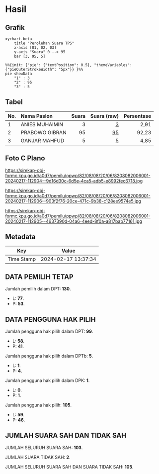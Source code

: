 # Hasil

## Grafik

```mermaid
xychart-beta
    title "Perolehan Suara TPS"
    x-axis [01, 02, 03]
    y-axis "Suara" 0 --> 95
    bar [3, 95, 5]
```

```mermaid
%%{init: {"pie": {"textPosition": 0.5}, "themeVariables": {"pieOuterStrokeWidth": "5px"}} }%%
pie showData
    "1" : 3
    "2" : 95
    "3" : 5
```

## Tabel

| No. | Nama Paslon    | Suara | Suara (raw) | Persentase |
|:--- |:-------------- | -----:| -----------:| ----------:|
| 1   | ANIES MUHAIMIN | 3     | [3][p-1]    | 2,91       |
| 2   | PRABOWO GIBRAN | 95    | [95][p-2]   | 92,23      |
| 3   | GANJAR MAHFUD  | 5     | [5][p-3]    | 4,85       |


[p-1]: https://github.com/gigit-pemilu/pemilu-2024-82-maluku-utara/blob/main/pilpres/hitung-suara/sub/82-maluku-utara/sub/08-pulau-taliabu/sub/08-tabona/sub/2006-kataga/sub/001-tps/sub/paslon-1.txt
[p-2]: https://github.com/gigit-pemilu/pemilu-2024-82-maluku-utara/blob/main/pilpres/hitung-suara/sub/82-maluku-utara/sub/08-pulau-taliabu/sub/08-tabona/sub/2006-kataga/sub/001-tps/sub/paslon-2.txt
[p-3]: https://github.com/gigit-pemilu/pemilu-2024-82-maluku-utara/blob/main/pilpres/hitung-suara/sub/82-maluku-utara/sub/08-pulau-taliabu/sub/08-tabona/sub/2006-kataga/sub/001-tps/sub/paslon-3.txt

## Foto C Plano

https://sirekap-obj-formc.kpu.go.id/a0d7/pemilu/ppwp/82/08/08/20/06/8208082006001-20240217-112904--9d16d30c-6d5e-4ca5-adb5-e8992fec6718.jpg

https://sirekap-obj-formc.kpu.go.id/a0d7/pemilu/ppwp/82/08/08/20/06/8208082006001-20240217-112906--903f2f76-20ce-471c-9b38-c128ee9574e5.jpg

https://sirekap-obj-formc.kpu.go.id/a0d7/pemilu/ppwp/82/08/08/20/06/8208082006001-20240217-112905--4637390d-04a6-4eed-8f0a-a817bab77161.jpg


## Metadata

| Key        | Value               |
| ---------- | ------------------- |
| Time Stamp | 2024-02-17 13:37:34 |


## DATA PEMILIH TETAP

Jumlah pemilih dalam DPT: **130**.
 * L: **77**.
 * P: **53**.

## DATA PENGGUNA HAK PILIH

Jumlah pengguna hak pilih dalam DPT: **99**.
 * L: **58**.
 * P: **41**.

Jumlah pengguna hak pilih dalam DPTb: **5**.
 * L: **1**.
 * P: **4**.

Jumlah pengguna hak pilih dalam DPK: **1**.
 * L: **0**.
 * P: **1**.

Jumlah pengguna hak pilih: **105**.
 * L: **59**.
 * P: **46**.

## JUMLAH SUARA SAH DAN TIDAK SAH

JUMLAH SELURUH SUARA SAH: **103**.

JUMLAH SUARA TIDAK SAH: **2**.

JUMLAH SELURUH SUARA SAH DAN SUARA TIDAK SAH: **105**.



